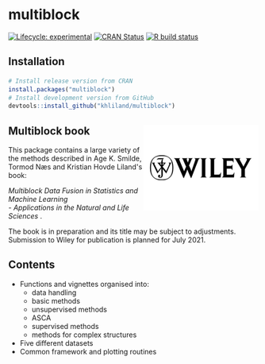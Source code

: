 # multiblock

<!-- badges: start -->
[![Lifecycle: experimental](https://img.shields.io/badge/lifecycle-experimental-blue.svg)](https://www.tidyverse.org/lifecycle/#experimental)
[![CRAN Status](https://www.r-pkg.org/badges/version/multiblock)](https://cran.r-project.org/package=multiblock)
[![R build status](https://github.com/khliland/multiblock/workflows/check-standard/badge.svg)](https://github.com/khliland/multiblock/actions)
<!-- badges: end -->

## Installation

``` r
# Install release version from CRAN  
install.packages("multiblock")  
# Install development version from GitHub  
devtools::install_github("khliland/multiblock")
```

## Multiblock book <img src="man/figures/Wiley.png" align="right" alt="" width="232" />

This package contains a large variety of the methods described in Age K. Smilde, Tormod Næs and Kristian Hovde Liland's book:  

_Multiblock Data Fusion in Statistics and Machine Learning_  
 _- Applications in the Natural and Life Sciences_ .  

The book is in preparation and its title may be subject to adjustments. Submission to Wiley for publication is planned for July 2021.

## Contents

- Functions and vignettes organised into:
    - data handling
    - basic methods
    - unsupervised methods
    - ASCA
    - supervised methods
    - methods for complex structures
- Five different datasets
- Common framework and plotting routines

